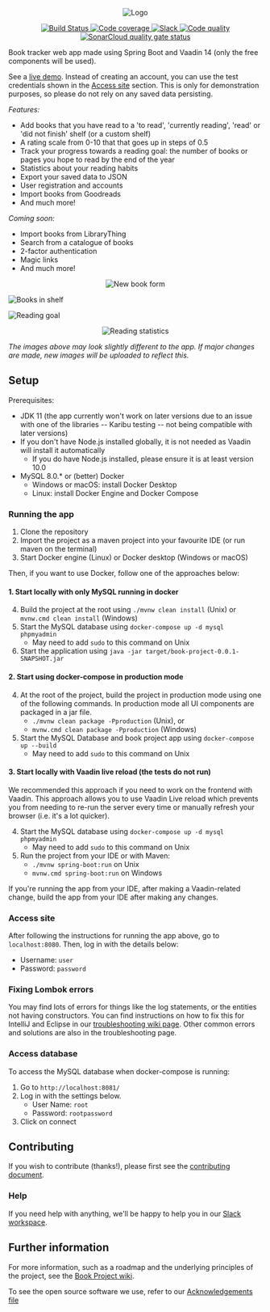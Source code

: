   <p align="center">
	<img src="/media/banner/book_project_newlogo_2x.png" alt="Logo"/>
  </p>

<p align="center">
  <a href="https://travis-ci.com/github/Project-Books/book-project">
    <img src="https://travis-ci.com/Project-Books/book-project.svg?branch=master" alt="Build Status"/>
  </a>
  <a href="https://codecov.io/gh/Project-Books/book-project">
    <img src="https://codecov.io/gh/Project-Books/book-project/branch/master/graph/badge.svg" alt="Code coverage"/>
  </a>
  <a href="https://join.slack.com/t/teambookproject/shared_invite/zt-kss928q8-zT73FmmlV6HmXE1rhourbw">
    <img src="https://img.shields.io/badge/chat%20on-slack-%233f0e40" alt="Slack" />
  </a>
  <a href="https://app.codacy.com/manual/knjk04/book-project?utm_source=github.com&utm_medium=referral&utm_content=knjk04/book-project&utm_campaign=Badge_Grade_Dashboard">
    <img src="https://api.codacy.com/project/badge/Grade/595ed2c299d7429e9938894c385b9cab" alt="Code quality" />
  </a>
  <a href="https://sonarcloud.io/dashboard?id=com.karankumar%3Abook-project">
     <img src="https://sonarcloud.io/api/project_badges/measure?project=com.karankumar%3Abook-project&metric=alert_status" alt="SonarCloud quality gate status" />
  </a>
</p>

Book tracker web app made using Spring Boot and Vaadin 14 (only the free components will be used).

See a [live demo](http://bookprojectv010-env.eba-22zuiphf.eu-west-2.elasticbeanstalk.com/login). Instead of creating an
account, you can use the test credentials shown in the [Access site](https://github.com/Project-Books/book-project#access-site) section.
This is only for demonstration purposes, so please do not rely on any saved data persisting.

*Features:*
- Add books that you have read to a 'to read', 'currently reading', 'read' or 'did not finish' shelf (or a custom shelf)
- A rating scale from 0-10 that that goes up in steps of 0.5
- Track your progress towards a reading goal: the number of books or pages you hope to read by the end of the year
- Statistics about your reading habits
- Export your saved data to JSON
- User registration and accounts
- Import books from Goodreads
- And much more!

*Coming soon:*
- Import books from LibraryThing
- Search from a catalogue of books
- 2-factor authentication
- Magic links
- And much more!

<p align="center">
    <img src="/media/docs/readme/book_form.png" alt="New book form"/>
</p>

![Books in shelf](/media/docs/readme/books_in_shelf.png)
        
![Reading goal](/media/docs/readme/reading_goal.png)

<p align="center">
    <img src="/media/docs/readme/statistics.png" alt="Reading statistics"/>
</p>


*The images above may look slightly different to the app. If major changes are made, new images will be uploaded to 
reflect this.*

## Setup

Prerequisites:
- JDK 11 (the app currently won't work on later versions due to an issue with one of the libraries -- Karibu testing -- not being compatible with later versions) 
- If you don't have Node.js installed globally, it is not needed as Vaadin will install it automatically
  - If you do have Node.js installed, please ensure it is at least version 10.0
- MySQL 8.0.* or (better) Docker
  - Windows or macOS: install Docker Desktop
  - Linux: install Docker Engine and Docker Compose
 
### Running the app

1. Clone the repository
2. Import the project as a maven project into your favourite IDE (or run maven on the terminal)
3. Start Docker engine (Linux) or Docker desktop (Windows or macOS)
  
Then, if you want to use Docker, follow one of the approaches below:

#### 1. Start locally with only MySQL running in docker

4. Build the project at the root using `./mvnw clean install` (Unix) or `mvnw.cmd clean install` (Windows)
5. Start the MySQL database using `docker-compose up -d mysql phpmyadmin`
    - May need to add `sudo` to this command on Unix
6. Start the application using `java -jar target/book-project-0.0.1-SNAPSHOT.jar` 

#### 2. Start using docker-compose in production mode

4. At the root of the project, build the project in production mode using one of the following commands. In production mode all UI components are packaged in a jar file.
    - `./mvnw clean package -Pproduction` (Unix), or 
    - `mvnw.cmd clean package -Pproduction` (Windows)
5. Start the MySQL Database and book project app using `docker-compose up --build`
    - May need to add `sudo` to this command on Unix
    
#### 3. Start locally with Vaadin live reload (the tests do not run)

We recommended this approach if you need to work on the frontend with Vaadin. This approach allows you to use 
Vaadin Live reload which prevents you from needing to re-run the server every time or manually refresh your browser 
(i.e. it's a lot quicker). 

4. Start the MySQL database using `docker-compose up -d mysql phpmyadmin`
    - May need to add `sudo` to this command on Unix
5. Run the project from your IDE or with Maven:
    - `./mvnw spring-boot:run` on Unix
    - `mvnw.cmd spring-boot:run` on Windows
   
If you're running the app from your IDE, after making a Vaadin-related change, build the app from your IDE after making
any changes.

### Access site

After following the instructions for running the app above, go to `localhost:8080`. Then, log in with the details below:
- Username: `user`
- Password: `password`

### Fixing Lombok errors

You may find lots of errors for things like the log statements, or the entities not having constructors. 
You can find instructions on how to fix this for IntelliJ and Eclipse in our [troubleshooting wiki page](https://github.com/knjk04/book-project/wiki/Troubleshooting). 
Other common errors and solutions are also in the troubleshooting page.

### Access database

To access the MySQL database when docker-compose is running:

1. Go to `http://localhost:8081/`
2. Log in with the settings below.
    - User Name: `root`
    - Password: `rootpassword`
3. Click on connect

## Contributing

If you wish to contribute (thanks!), please first see the [contributing document](https://github.com/knjk04/book-project/blob/master/CONTRIBUTING.md).

### Help

If you need help with anything, we'll be happy to help you in our [Slack workspace](https://join.slack.com/t/teambookproject/shared_invite/zt-kss928q8-zT73FmmlV6HmXE1rhourbw).

## Further information

For more information, such as a roadmap and the underlying principles of the project, see the [Book Project wiki](https://github.com/knjk04/book-project/wiki).

To see the open source software we use, refer to our [Acknowledgements file](https://github.com/Project-Books/book-project/blob/master/ACKNOWLEDGEMENTS.md)
